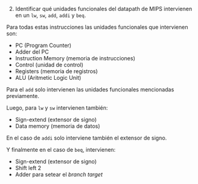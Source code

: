 2. Identificar qué unidades funcionales del datapath de MIPS intervienen en un `lw`, `sw`, `add`, `addi` y `beq`.

Para todas estas instrucciones las unidades funcionales que intervienen son:
  - PC (Program Counter)
  - Adder del PC
  - Instruction Memory (memoria de instrucciones)
  - Control (unidad de control)
  - Registers (memoria de registros)
  - ALU (Aritmetic Logic Unit)

Para el `add` solo intervienen las unidades funcionales mencionadas previamente.

Luego, para `lw` y `sw` intervienen también:
 - Sign-extend (extensor de signo)
 - Data memory (memoria de datos)

En el caso de `addi` solo interviene también el extensor de signo.

Y finalmente en el caso de `beq`, intervienen:
 - Sign-extend (extensor de signo)
 - Shift left 2
 - Adder para setear el _branch target_